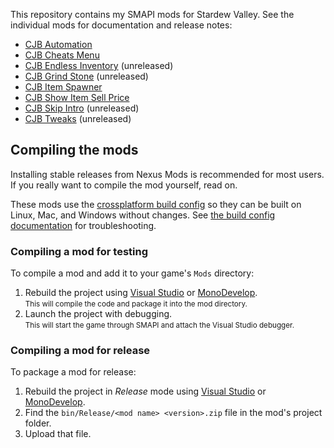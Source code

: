 This repository contains my SMAPI mods for Stardew Valley. See the individual mods for
documentation and release notes:

* [CJB Automation](CJBAutomation)
* [CJB Cheats Menu](CJBCheatsMenu)
* [CJB Endless Inventory](CJBEndlessInventory) (unreleased)
* [CJB Grind Stone](CJBGrindStone) (unreleased)
* [CJB Item Spawner](CJBItemSpawner)
* [CJB Show Item Sell Price](CJBShowItemSellPrice)
* [CJB Skip Intro](CJBSkipIntro) (unreleased)
* [CJB Tweaks](CJBTweaks) (unreleased)

## Compiling the mods
Installing stable releases from Nexus Mods is recommended for most users. If you really want to
compile the mod yourself, read on.

These mods use the [crossplatform build config](https://www.nuget.org/packages/Pathoschild.Stardew.ModBuildConfig)
so they can be built on Linux, Mac, and Windows without changes. See [the build config documentation](https://www.nuget.org/packages/Pathoschild.Stardew.ModBuildConfig)
for troubleshooting.

### Compiling a mod for testing
To compile a mod and add it to your game's `Mods` directory:

1. Rebuild the project using [Visual Studio](https://www.visualstudio.com/vs/community/) or [MonoDevelop](http://www.monodevelop.com/).  
   <small>This will compile the code and package it into the mod directory.</small>
2. Launch the project with debugging.  
   <small>This will start the game through SMAPI and attach the Visual Studio debugger.</small>

### Compiling a mod for release
To package a mod for release:

1. Rebuild the project in _Release_ mode using [Visual Studio](https://www.visualstudio.com/vs/community/) or [MonoDevelop](http://www.monodevelop.com/).
2. Find the `bin/Release/<mod name> <version>.zip` file in the mod's project folder.
3. Upload that file.
